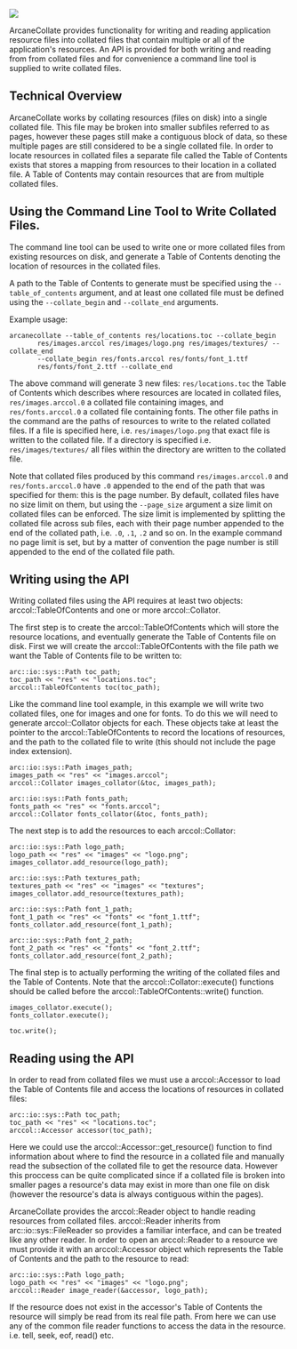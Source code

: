 ![](http://i.imgur.com/ztki1s3.gif)

ArcaneCollate provides functionality for writing and reading application
resource files into collated files that contain multiple or all of the
application's resources. An API is provided for both writing and reading from
from collated files and for convenience a command line tool is supplied to
write collated files.

## Technical Overview

ArcaneCollate works by collating resources (files on disk) into a single
collated file. This file may be broken into smaller subfiles referred to as
pages, however these pages still make a contiguous block of data, so these
multiple pages are still considered to be a single collated file. In order to
locate resources in collated files a separate file called the Table of
Contents exists that stores a mapping from resources to their location in a
collated file. A Table of Contents may contain resources that are from
multiple collated files.

## Using the Command Line Tool to Write Collated Files.

The command line tool can be used to write one or more collated files
from existing resources on disk, and generate a Table of Contents denoting
the location of resources in the collated files.

A path to the Table of Contents to generate must be specified using
the `--table_of_contents` argument, and at least one collated file must
be defined using the `--collate_begin` and `--collate_end` arguments.

Example usage:

```
arcanecollate --table_of_contents res/locations.toc --collate_begin
       res/images.arccol res/images/logo.png res/images/textures/ --collate_end
       --collate_begin res/fonts.arccol res/fonts/font_1.ttf
       res/fonts/font_2.ttf --collate_end
```

The above command will generate 3 new files: `res/locations.toc` the
Table of Contents which describes where resources are located in collated
files, `res/images.arccol.0` a collated file containing
images, and `res/fonts.arccol.0` a collated file containing fonts. The
other file paths in the command are the paths of resources to write to the
related collated files. If a file is specified here,
i.e. `res/images/logo.png` that exact file is written to the collated
file. If a directory is specified i.e. ` res/images/textures/` all files
within the directory are written to the collated file.

Note that collated files produced by this command `res/images.arccol.0`
and `res/fonts.arccol.0` have `.0` appended to the end of the path
that was specified for them: this is the page number. By default, collated
files have no size limit on them, but using the `--page_size` argument a
size limit on collated files can be enforced. The size limit is implemented
by splitting the collated file across sub files, each with their page number
appended to the end of the collated path, i.e. `.0`, `.1`, `.2`
and so on. In the example command no page limit is set, but by a matter of
convention the page number is still appended to the end of the collated file
path.

## Writing using the API

Writing collated files using the API requires at least two objects:
arccol::TableOfContents and one or more arccol::Collator.

The first step is to create the arccol::TableOfContents which will store the
resource locations, and eventually generate the Table of Contents file on
disk. First we will create the arccol::TableOfContents with the file path we
want the Table of Contents file to be written to:

```
arc::io::sys::Path toc_path;
toc_path << "res" << "locations.toc";
arccol::TableOfContents toc(toc_path);
```

Like the command line tool example, in this example we will write two
collated files, one for images and one for fonts. To do this we will need to
generate arccol::Collator objects for each. These objects take at least the
pointer to the arccol::TableOfContents to record the locations of resources,
and the path to the collated file to write (this should not include the page
index extension).

```
arc::io::sys::Path images_path;
images_path << "res" << "images.arccol";
arccol::Collator images_collator(&toc, images_path);

arc::io::sys::Path fonts_path;
fonts_path << "res" << "fonts.arccol";
arccol::Collator fonts_collator(&toc, fonts_path);
```

The next step is to add the resources to each arccol::Collator:

```
arc::io::sys::Path logo_path;
logo_path << "res" << "images" << "logo.png";
images_collator.add_resource(logo_path);

arc::io::sys::Path textures_path;
textures_path << "res" << "images" << "textures";
images_collator.add_resource(textures_path);

arc::io::sys::Path font_1_path;
font_1_path << "res" << "fonts" << "font_1.ttf";
fonts_collator.add_resource(font_1_path);

arc::io::sys::Path font_2_path;
font_2_path << "res" << "fonts" << "font_2.ttf";
fonts_collator.add_resource(font_2_path);
```

The final step is to actually performing the writing of the collated files
and the Table of Contents. Note that the arccol::Collator::execute()
functions should be called before the arccol::TableOfContents::write()
function.

```
images_collator.execute();
fonts_collator.execute();

toc.write();
```

## Reading using the API

In order to read from collated files we must use a arccol::Accessor to load
the Table of Contents file and access the locations of resources in collated
files:

```
arc::io::sys::Path toc_path;
toc_path << "res" << "locations.toc";
arccol::Accessor accessor(toc_path);
```

Here we could use the arccol::Accessor::get_resource() function to find
information about where to find the resource in a collated file and manually
read the subsection of the collated file to get the resource data.
However this proccess can be quite complicated since if a collated file is
broken into smaller pages a resource's data may exist in more than one file
on disk (however the resource's data is always contiguous within the pages).

ArcaneCollate provides the arccol::Reader object to handle reading resources
from collated files. arccol::Reader inherits from arc::io::sys::FileReader so
provides a familiar interface, and can be treated like any other reader. In
order to open an arccol::Reader to a resource we must provide it with an
arccol::Accessor object which represents the Table of Contents and the path
to the resource to read:

```
arc::io::sys::Path logo_path;
logo_path << "res" << "images" << "logo.png";
arccol::Reader image_reader(&accessor, logo_path);
```

If the resource does not exist in the accessor's Table of Contents the
resource will simply be read from its real file path. From here we can use
any of the common file reader functions to access the data in the resource.
i.e. tell, seek, eof, read() etc.
